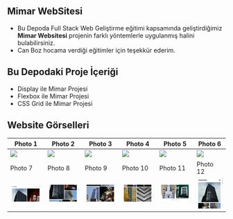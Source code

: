 ## Mimar WebSitesi
 * Bu Depoda Full Stack Web Geliştirme eğitimi kapsamında geliştirdiğimiz **Mimar Websitesi** projenin farklı yöntemlerle uygulanmış halini bulabilirsiniz.
 * Can Boz hocama verdiği eğitimler için teşekkür ederim.


## Bu Depodaki Proje İçeriği
 * Display ile Mimar Projesi
 * Flexbox ile Mimar Projesi
 * CSS Grid ile Mimar Projesi
    
    

## Website Görselleri
Photo 1 | Photo 2 | Photo 3 | Photo 4 | Photo 5 | Photo 6 |
------------ | ------------ | ------------ | ------------ | ------------ | ------------ | 
![](Photos/photo1.png) | ![](Photos/photo2.png) | ![](Photos/photo3.png) | ![](Photos/photo4.png) | ![](Photos/photo5.png) | ![](Photos/photo6.png) |
Photo 7 | Photo 8 | Photo 9 | Photo 10 | Photo 11 | Photo 12 |
![](Photos/photo7.png) | ![](Photos/photo8.png) | ![](Photos/photo9.png) | ![](Photos/photo10.png) | ![](Photos/photo11.png) | ![](Photos/photo12.png) |
